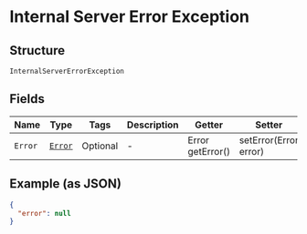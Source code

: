 
# Internal Server Error Exception

## Structure

`InternalServerErrorException`

## Fields

| Name | Type | Tags | Description | Getter | Setter |
|  --- | --- | --- | --- | --- | --- |
| `Error` | [`Error`](/doc/models/error.md) | Optional | - | Error getError() | setError(Error error) |

## Example (as JSON)

```json
{
  "error": null
}
```

